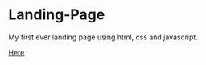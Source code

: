 # Landing-Page
<p>My first ever landing page using html, css and javascript.<p>
<a href="https://sparkling-zabaione-cd75a0.netlify.app/">Here</a>
